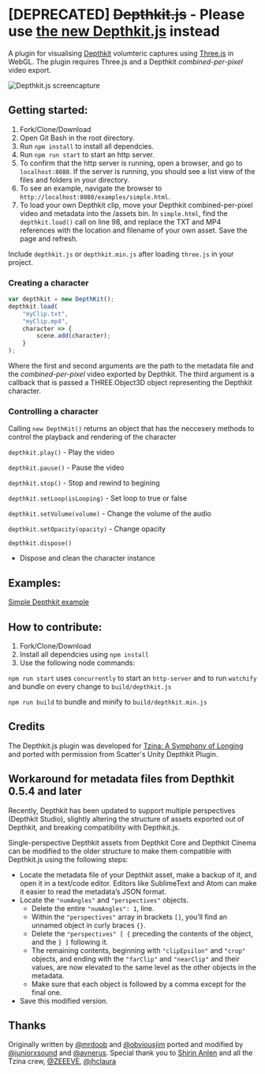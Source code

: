# [DEPRECATED] ~~Depthkit.js~~ - Please use [the new Depthkit.js](https://github.com/ScatterCo/Depthkit.js) instead

A plugin for visualising [Depthkit](http://www.depthkit.tv/) volumteric captures using [Three.js](https://github.com/mrdoob/three.js) in WebGL. The plugin requires Three.js and a Depthkit *combined-per-pixel* video export.

![Depthkit.js screencapture](https://raw.githubusercontent.com/ScatterCo/DepthKit.js/master/assets/gh/banner.gif)

## Getting started:
1. Fork/Clone/Download
1. Open Git Bash in the root directory.
1. Run ```npm install``` to install all dependcies.
1. Run ```npm run start``` to start an http server.
1. To confirm that the http server is running, open a browser, and go to ```localhost:8080```. If the server is running, you should see a list view of the files and folders in your directory.
1. To see an example, navigate the browser to ```http://localhost:8080/examples/simple.html```.
1. To load your own Depthkit clip, move your Depthkit combined-per-pixel video and metadata into the /assets bin. In ```simple.html```, find the ```depthkit.load()``` call on line 98, and replace the TXT and MP4 references with the location and filename of your own asset. Save the page and refresh.

Include ```depthkit.js``` or ```depthkit.min.js``` after loading ```three.js``` in your project.

### Creating a character
```JavaScript
var depthkit = new DepthKit();
depthkit.load(
	"myClip.txt",
	"myClip.mp4",
	character => {
		scene.add(character);
	}
);
```
Where the first and second arguments are the path to the metadata file and the *combined-per-pixel* video exported by Depthkit.
The third argument is a callback that is passed a THREE.Object3D object representing the Depthkit character.

### Controlling a character
Calling ```new DepthKit()``` returns an object that has the neccesery methods to control the playback and rendering of the character

```depthkit.play()``` - Play the video

```depthkit.pause()``` - Pause the video

```depthkit.stop()``` - Stop and rewind to begining

```depthkit.setLoop(isLooping)``` - Set loop to true or false

```depthkit.setVolume(volume)``` - Change the volume of the audio

```depthkit.setOpacity(opacity)``` - Change opacity

```depthkit.dispose()```
- Dispose and clean the character instance

## Examples:
[Simple Depthkit example](https://juniorxsound.github.io/DepthKit.js/examples/simple.html)

## How to contribute:
1. Fork/Clone/Download
1. Install all dependcies using ```npm install```
1. Use the following node commands:

```npm run start``` uses ```concurrently``` to start an ```http-server``` and to run ```watchify``` and bundle on every change to ```build/depthkit.js```

```npm run build``` to bundle and minify to ```build/depthkit.min.js```

## Credits
The Depthkit.js plugin was developed for [Tzina: A Symphony of Longing](https://tzina.space) and ported with permission from Scatter's Unity Depthkit Plugin.

## Workaround for metadata files from Depthkit 0.5.4 and later
Recently, Depthkit has been updated to support multiple perspectives (Depthkit Studio), slightly altering the structure of assets exported out of Depthkit, and breaking compatibility with Depthkit.js.

Single-perspective Depthkit assets from Depthkit Core and Depthkit Cinema can be modified to the older structure to make them compatible with Depthkit.js using the following steps:

* Locate the metadata file of your Depthkit asset, make a backup of it, and open it in a text/code editor. Editors like SublimeText and Atom can make it easier to read the metadata’s JSON format.
* Locate the ```"numAngles"``` and ```"perspectives"``` objects.
    * Delete the entire ```"numAngles": 1```, line.
    * Within the ```"perspectives"``` array in brackets ```[]```, you’ll find an unnamed object in curly braces ```{}```. 
    * Delete the ```"perspectives" [ {``` preceding the contents of the object, and the ```} ]``` following it. 
    * The remaining contents, beginning with ```"clipEpsilon"``` and ```"crop"``` objects, and ending with the ```"farClip"``` and ```"nearClip"``` and their values, are now elevated to the same level as the other objects in the metadata.
     * Make sure that each object is followed by a comma except for the final one.
* Save this modified version.

## Thanks

Originally written by [@mrdoob](https://github.com/mrdoob) and [@obviousjim](https://github.com/obviousjim) ported and modified by [@juniorxsound](https://github.com/juniorxsound) and [@avnerus](https://github.com/Avnerus). Special thank you to [Shirin Anlen](https://www.shirin.works/) and all the Tzina crew, [@ZEEEVE](https://github.com/zivschneider), [@jhclaura](https://github.com/jhclaura)
